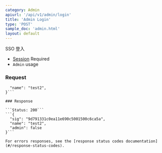 ```yaml
---
category: Admin
apiurl: '/api/v1/admin/login'
title: 'Admin Login'
type: 'POST'
sample_doc: 'admin.html'
layout: default
---
```


SSO 登入

* [Session](#/authentication) Required
* `Admin` usage

### Request
```{
  "name": "test2",
}```

### Response

```Status: 200```
```{
  "sig": "9d791331c0ea11e690c5001500c6ca5a",
  "name": "test2",
  "admin": false
}```

For errors responses, see the [response status codes documentation](#/response-status-codes).